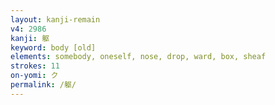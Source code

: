 ```yaml
---
layout: kanji-remain
v4: 2986
kanji: 躯
keyword: body [old]
elements: somebody, oneself, nose, drop, ward, box, sheaf
strokes: 11
on-yomi: ク
permalink: /躯/
---
```






